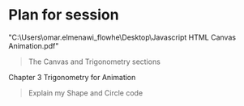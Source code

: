 # Plan for session

<!-- 📌This book  -->

"C:\Users\omar.elmenawi_flowhe\Desktop\Javascript HTML Canvas Animation.pdf"

> The Canvas and Trigonometry sections

Chapter 3
Trigonometry for Animation

> Explain my Shape and Circle code
